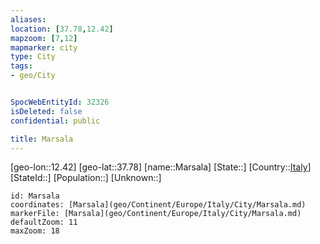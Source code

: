 ```yaml
---
aliases: 
location: [37.78,12.42]
mapzoom: [7,12] 
mapmarker: city 
type: City
tags:
- geo/City


SpocWebEntityId: 32326
isDeleted: false
confidential: public

title: Marsala
---
```

[geo-lon::12.42]
[geo-lat::37.78]
[name::Marsala]
[State::]
[Country::[Italy](geo/Continent/Europe/Italy.md)]
[StateId::]
[Population::]
[Unknown::]


```leaflet
id: Marsala
coordinates: [Marsala](geo/Continent/Europe/Italy/City/Marsala.md)
markerFile: [Marsala](geo/Continent/Europe/Italy/City/Marsala.md)
defaultZoom: 11 
maxZoom: 18
```


